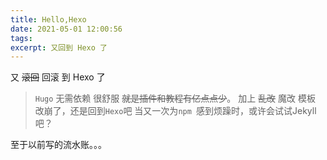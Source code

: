 ```yaml
---
title: Hello,Hexo
date: 2021-05-01 12:00:56
tags:
excerpt: 又回到 Hexo 了
---
```

又 ~~滚回~~ 回滚 到 Hexo 了
<!-- more -->

>  `Hugo` 无需依赖 很舒服  ~~就是插件和教程有亿点点少~~。
> 加上 ~~乱改~~ 魔改 模板 改崩了，还是回到`Hexo`吧
> 当又一次为`npm `感到烦躁时，或许会试试Jekyll吧？

至于以前写的流水账。。。
